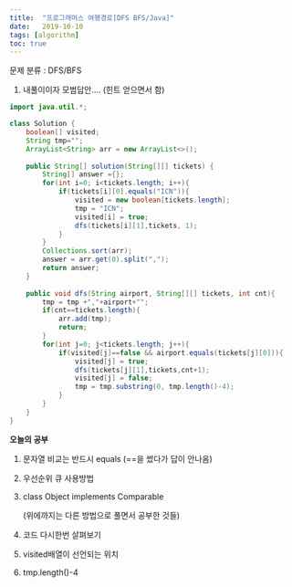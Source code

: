 ```yaml
---
title:  "프로그래머스 여행경로[DFS BFS/Java]"
date:   2019-10-10
tags: [algorithm]
toc: true 
---
```


문제 분류 : DFS/BFS



1. 내풀이이자 모범답안.... (힌트 얻으면서 함)

```java
import java.util.*;

class Solution {
    boolean[] visited;
    String tmp="";
    ArrayList<String> arr = new ArrayList<>();
    
    public String[] solution(String[][] tickets) {
        String[] answer ={};
        for(int i=0; i<tickets.length; i++){
            if(tickets[i][0].equals("ICN")){
                visited = new boolean[tickets.length];
                tmp = "ICN";
                visited[i] = true;
                dfs(tickets[i][1],tickets, 1);
            }
        }
        Collections.sort(arr);
        answer = arr.get(0).split(",");
        return answer;
    }
    
    public void dfs(String airport, String[][] tickets, int cnt){
        tmp = tmp +","+airport+"";
        if(cnt==tickets.length){
            arr.add(tmp);
            return;
        }
        for(int j=0; j<tickets.length; j++){
            if(visited[j]==false && airport.equals(tickets[j][0])){
                visited[j] = true;
                dfs(tickets[j][1],tickets,cnt+1);
                visited[j] = false;
                tmp = tmp.substring(0, tmp.length()-4);
            }
        }
    }
}

```



**오늘의 공부**

1. 문자열 비교는 반드시 equals (==을 썼다가 답이 안나옴)

2. 우선순위 큐 사용방법

3. class Object implements Comparable<Object>

   (위에까지는 다른 방법으로 풀면서 공부한 것들)

4. 코드 다시한번 살펴보기
5. visited배열이 선언되는 위치
6. tmp.length()-4

